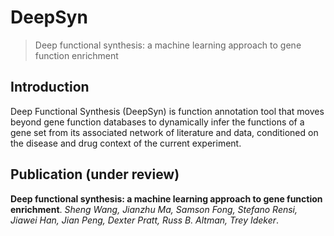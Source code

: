 # DeepSyn
> Deep functional synthesis: a machine learning approach to gene function enrichment

## Introduction
Deep Functional Synthesis (DeepSyn) is function annotation tool that moves beyond gene function databases to dynamically infer the functions of a gene set from its associated network of literature and data, conditioned on the disease and drug context of the current experiment.

## Publication (under review)

**Deep functional synthesis: a machine learning approach to gene function enrichment**.
*Sheng Wang, Jianzhu Ma, Samson Fong, Stefano Rensi, Jiawei Han, Jian Peng, Dexter Pratt, Russ B. Altman, Trey Ideker*.
